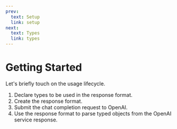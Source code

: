 ```yaml
---
prev:
  text: Setup
  link: setup
next:
  text: Types
  link: types
---
```


# Getting Started

Let's briefly touch on the usage lifecycle.

1. Declare types to be used in the response format.
2. Create the response format.
3. Submit the chat completion request to OpenAI.
4. Use the response format to parse typed objects from the OpenAI service response.
